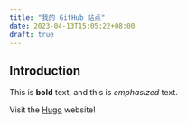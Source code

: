 ```yaml
---
title: "我的 GitHub 站点"
date: 2023-04-13T15:05:22+08:00
draft: true
---
```


## Introduction

This is **bold** text, and this is *emphasized* text.

Visit the [Hugo](https://gohugo.io) website!